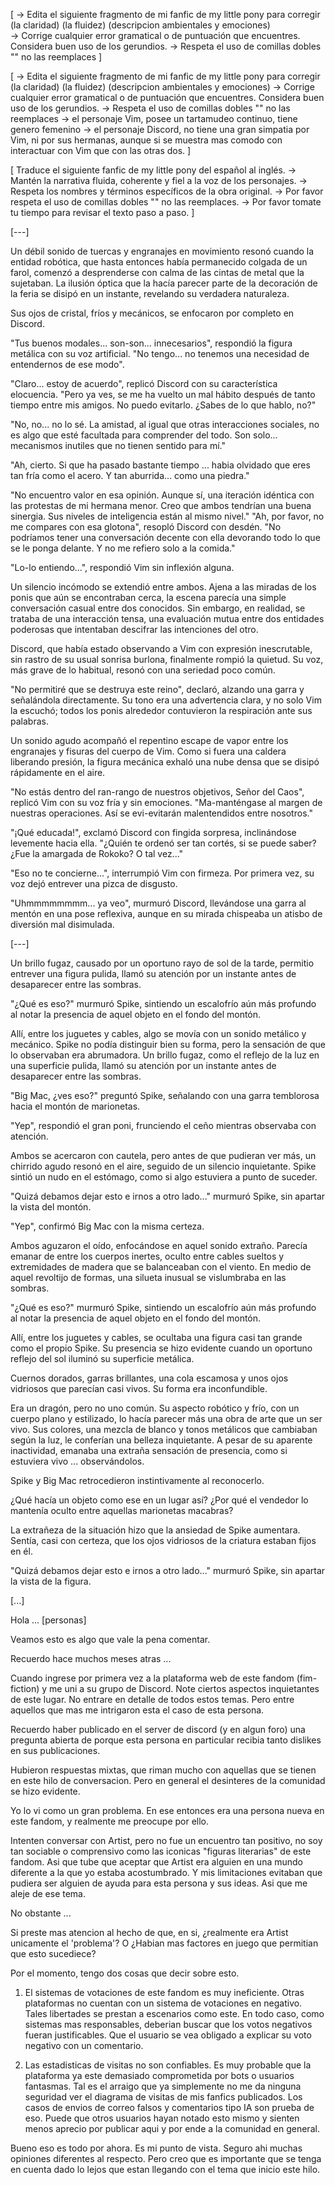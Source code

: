 [
    -> Edita el siguiente fragmento de mi fanfic de my little pony para corregir (la claridad) (la fluidez) (descripcion ambientales y emociones)  
    -> Corrige cualquier error gramatical o de puntuación que encuentres. Considera buen uso de los gerundios.
    -> Respeta el uso de comillas dobles "" no las reemplaces
] 

[
    -> Edita el siguiente fragmento de mi fanfic de my little pony para corregir (la claridad) (la fluidez) (descripcion ambientales y emociones) 
    -> Corrige cualquier error gramatical o de puntuación que encuentres. Considera buen uso de los gerundios.
    -> Respeta el uso de comillas dobles "" no las reemplaces
    -> el personaje Vim, posee un tartamudeo continuo, tiene genero femenino
    -> el personaje Discord, no tiene una gran simpatia por Vim, ni por sus hermanas, aunque si se muestra mas comodo con interactuar con Vim que con las otras dos.
] 

[
    Traduce el siguiente fanfic de my little pony del español al inglés.
    ->  Mantén la narrativa fluida, coherente y fiel a la voz de los personajes. 
    ->  Respeta los nombres y términos específicos de la obra original.
    ->  Por favor respeta el uso de comillas dobles "" no las reemplaces.
    ->  Por favor tomate tu tiempo para revisar el texto paso a paso.
]


[---]

Un débil sonido de tuercas y engranajes en movimiento resonó cuando la entidad robótica, que hasta entonces había permanecido colgada de un farol, comenzó a desprenderse con calma de las cintas de metal que la sujetaban. La ilusión óptica que la hacía parecer parte de la decoración de la feria se disipó en un instante, revelando su verdadera naturaleza.

Sus ojos de cristal, fríos y mecánicos, se enfocaron por completo en Discord.

"Tus buenos modales... son-son... innecesarios", respondió la figura metálica con su voz artificial. "No tengo... no tenemos una necesidad de entendernos de ese modo".

"Claro... estoy de acuerdo", replicó Discord con su característica elocuencia. "Pero ya ves, se me ha vuelto un mal hábito después de tanto tiempo entre mis amigos. No puedo evitarlo. ¿Sabes de lo que hablo, no?"

"No, no... no lo sé. La amistad, al igual que otras interacciones sociales, no es algo que esté facultada para comprender del todo. Son solo... mecanismos inutiles que no tienen sentido para mí."

"Ah, cierto. Si que ha pasado bastante tiempo ... habia olvidado que eres tan fría como el acero. Y tan aburrida... como una piedra."

"No encuentro valor en esa opinión. Aunque sí, una iteración idéntica con las protestas de mi hermana menor. Creo que ambos tendrían una buena sinergia. Sus niveles de inteligencia están al mismo nivel."
"Ah, por favor, no me compares con esa glotona", resopló Discord con desdén. "No podríamos tener una conversación decente con ella devorando todo lo que se le ponga delante. Y no me refiero solo a la comida."

"Lo-lo entiendo...", respondió Vim sin inflexión alguna.

Un silencio incómodo se extendió entre ambos. Ajena a las miradas de los ponis que aún se encontraban cerca, la escena parecía una simple conversación casual entre dos conocidos. Sin embargo, en realidad, se trataba de una interacción tensa, una evaluación mutua entre dos entidades poderosas que intentaban descifrar las intenciones del otro.

Discord, que había estado observando a Vim con expresión inescrutable, sin rastro de su usual sonrisa burlona, finalmente rompió la quietud. Su voz, más grave de lo habitual, resonó con una seriedad poco común.

"No permitiré que se destruya este reino", declaró, alzando una garra y señalándola directamente. Su tono era una advertencia clara, y no solo Vim la escuchó; todos los ponis alrededor contuvieron la respiración ante sus palabras.

Un sonido agudo acompañó el repentino escape de vapor entre los engranajes y fisuras del cuerpo de Vim. Como si fuera una caldera liberando presión, la figura mecánica exhaló una nube densa que se disipó rápidamente en el aire.

"No estás dentro del ran-rango de nuestros objetivos, Señor del Caos", replicó Vim con su voz fría y sin emociones. "Ma-manténgase al margen de nuestras operaciones. Así se evi-evitarán malentendidos entre nosotros."

"¡Qué educada!", exclamó Discord con fingida sorpresa, inclinándose levemente hacia ella. "¿Quién te ordenó ser tan cortés, si se puede saber? ¿Fue la amargada de Rokoko? O tal vez..."

"Eso no te concierne...", interrumpió Vim con firmeza. Por primera vez, su voz dejó entrever una pizca de disgusto.

"Uhmmmmmmmm... ya veo", murmuró Discord, llevándose una garra al mentón en una pose reflexiva, aunque en su mirada chispeaba un atisbo de diversión mal disimulada.


[---]


Un brillo fugaz, causado por un oportuno rayo de sol de la tarde, permitio entrever una figura pulida, llamó su atención por un instante antes de desaparecer entre las sombras.


"¿Qué es eso?" murmuró Spike, sintiendo un escalofrío aún más profundo al notar la presencia de aquel objeto en el fondo del montón.

Allí, entre los juguetes y cables, algo se movía con un sonido metálico y mecánico. Spike no podía distinguir bien su forma, pero la sensación de que lo observaban era abrumadora. Un brillo fugaz, como el reflejo de la luz en una superficie pulida, llamó su atención por un instante antes de desaparecer entre las sombras.

"Big Mac, ¿ves eso?" preguntó Spike, señalando con una garra temblorosa hacia el montón de marionetas.

"Yep", respondió el gran poni, frunciendo el ceño mientras observaba con atención.

Ambos se acercaron con cautela, pero antes de que pudieran ver más, un chirrido agudo resonó en el aire, seguido de un silencio inquietante. Spike sintió un nudo en el estómago, como si algo estuviera a punto de suceder.

"Quizá debamos dejar esto e irnos a otro lado..." murmuró Spike, sin apartar la vista del montón.

"Yep", confirmó Big Mac con la misma certeza.



Ambos aguzaron el oído, enfocándose en aquel sonido extraño. Parecía emanar de entre los cuerpos inertes, oculto entre cables sueltos y extremidades de madera que se balanceaban con el viento. En medio de aquel revoltijo de formas, una silueta inusual se vislumbraba en las sombras.

"¿Qué es eso?" murmuró Spike, sintiendo un escalofrío aún más profundo al notar la presencia de aquel objeto en el fondo del montón.

Allí, entre los juguetes y cables, se ocultaba una figura casi tan grande como el propio Spike. Su presencia se hizo evidente cuando un oportuno reflejo del sol iluminó su superficie metálica.

Cuernos dorados, garras brillantes, una cola escamosa y unos ojos vidriosos que parecían casi vivos. Su forma era inconfundible.

Era un dragón, pero no uno común. Su aspecto robótico y frío, con un cuerpo plano y estilizado, lo hacía parecer más una obra de arte que un ser vivo. Sus colores, una mezcla de blanco y tonos metálicos que cambiaban según la luz, le conferían una belleza inquietante. A pesar de su aparente inactividad, emanaba una extraña sensación de presencia, como si estuviera vivo ... observándolos.

Spike y Big Mac retrocedieron instintivamente al reconocerlo.

¿Qué hacía un objeto como ese en un lugar así? ¿Por qué el vendedor lo mantenía oculto entre aquellas marionetas macabras?

La extrañeza de la situación hizo que la ansiedad de Spike aumentara. Sentía, casi con certeza, que los ojos vidriosos de la criatura estaban fijos en él.

"Quizá debamos dejar esto e irnos a otro lado..." murmuró Spike, sin apartar la vista de la figura.

[...]


Hola ... [personas]

Veamos esto es algo que vale la pena comentar.

Recuerdo hace muchos meses atras ...

Cuando ingrese por primera vez a la plataforma web de este fandom (fim-fiction) y me uni a su grupo de Discord. Note ciertos aspectos inquietantes de este lugar. No entrare en detalle de todos estos temas. Pero entre aquellos que mas me intrigaron esta el caso de esta persona.

Recuerdo haber publicado en el server de discord (y en algun foro) una pregunta abierta de porque esta persona en particular recibia tanto dislikes en sus publicaciones.

Hubieron respuestas mixtas, que riman mucho con aquellas que se tienen en este hilo de conversacion. Pero en general el desinteres de la comunidad se hizo evidente. 

Yo lo vi como un gran problema. En ese entonces era una persona nueva en este fandom, y realmente me preocupe por ello.

Intenten conversar con Artist, pero no fue un encuentro tan positivo, no soy tan sociable o comprensivo como las iconicas "figuras literarias" de este fandom. Asi que tube que aceptar que Artist era alguien en una mundo diferente a la que yo estaba acostumbrado. Y mis limitaciones evitaban que pudiera ser alguien de ayuda para esta persona y sus ideas. Asi que me aleje de ese tema.

No obstante ...

Si preste mas atencion al hecho de que, en si, ¿realmente era Artist unicamente el 'problema'? O ¿Habian mas factores en juego que permitian que esto sucediece?

Por el momento, tengo dos cosas que decir sobre esto.

1. El sistemas de votaciones de este fandom es muy ineficiente. Otras plataformas no cuentan con un sistema de votaciones en negativo. Tales libertades se prestan a escenarios como este. En todo caso, como sistemas mas responsables, deberian buscar que los votos negativos fueran justificables. Que el usuario se vea obligado a explicar su voto negativo con un comentario.

2. Las estadisticas de visitas no son confiables. Es muy probable que la plataforma ya este demasiado comprometida por bots o usuarios fantasmas. Tal es el arraigo que ya simplemente no me da ninguna seguridad ver el diagrama de visitas de mis fanfics publicados. Los casos de envios de correo falsos y comentarios tipo IA son prueba de eso. Puede que otros usuarios hayan notado esto mismo y sienten menos aprecio por publicar aqui y por ende a la comunidad en general.

Bueno eso es todo por ahora. Es mi punto de vista. Seguro ahi muchas opiniones diferentes al respecto. Pero creo que es importante que se tenga en cuenta dado lo lejos que estan llegando con el tema que inicio este hilo.






